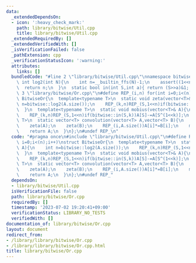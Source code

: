 ```yaml
---
data:
  _extendedDependsOn:
  - icon: ':heavy_check_mark:'
    path: library/bitwise/Util.cpp
    title: library/bitwise/Util.cpp
  _extendedRequiredBy: []
  _extendedVerifiedWith: []
  _isVerificationFailed: false
  _pathExtension: cpp
  _verificationStatusIcon: ':warning:'
  attributes:
    links: []
  bundledCode: "#line 2 \"library/bitwise/Util.cpp\"\nnamespace bitwise{\n  static\
    \ int log2(int N){\n    int n=__builtin_ffs(N)-1;\n    assert((1<<n)==N);\n  \
    \  return n;\n  }\n  static bool in(int S,int a){ return (S>>a)&1; }\n}\n#line\
    \ 3 \"library/bitwise/Or.cpp\"\n#define REP_(i,n) for(int i=0;i<(n);i++)\nstruct\
    \ BitwiseOr{\n  template<typename T>\n  static void zeta(vector<T>& A){\n    int\
    \ n=bitwise::log2(A.size());\n    REP_(k,n)REP_(S,1<<n)if(bitwise::in(S,k))A[S]+=A[S^(1<<k)];\n\
    \  }\n  template<typename T>\n  static void mobius(vector<T>& A){\n    int n=bitwise::log2(A.size());\n\
    \    REP_(k,n)REP_(S,1<<n)if(bitwise::in(S,k))A[S]-=A[S^(1<<k)];\n  }\n  template<typename\
    \ T>\n  static vector<T> convolution(vector<T> A,vector<T> B){\n    assert(A.size()==B.size());\n\
    \    zeta(A);\n    zeta(B);\n    REP_(i,A.size())A[i]*=B[i];\n    mobius(A);\n\
    \    return A;\n  }\n};\n#undef REP_\n"
  code: "#pragma once\n#include \"library/bitwise/Util.cpp\"\n#define REP_(i,n) for(int\
    \ i=0;i<(n);i++)\nstruct BitwiseOr{\n  template<typename T>\n  static void zeta(vector<T>&\
    \ A){\n    int n=bitwise::log2(A.size());\n    REP_(k,n)REP_(S,1<<n)if(bitwise::in(S,k))A[S]+=A[S^(1<<k)];\n\
    \  }\n  template<typename T>\n  static void mobius(vector<T>& A){\n    int n=bitwise::log2(A.size());\n\
    \    REP_(k,n)REP_(S,1<<n)if(bitwise::in(S,k))A[S]-=A[S^(1<<k)];\n  }\n  template<typename\
    \ T>\n  static vector<T> convolution(vector<T> A,vector<T> B){\n    assert(A.size()==B.size());\n\
    \    zeta(A);\n    zeta(B);\n    REP_(i,A.size())A[i]*=B[i];\n    mobius(A);\n\
    \    return A;\n  }\n};\n#undef REP_"
  dependsOn:
  - library/bitwise/Util.cpp
  isVerificationFile: false
  path: library/bitwise/Or.cpp
  requiredBy: []
  timestamp: '2023-07-02 19:20:41+09:00'
  verificationStatus: LIBRARY_NO_TESTS
  verifiedWith: []
documentation_of: library/bitwise/Or.cpp
layout: document
redirect_from:
- /library/library/bitwise/Or.cpp
- /library/library/bitwise/Or.cpp.html
title: library/bitwise/Or.cpp
---
```

